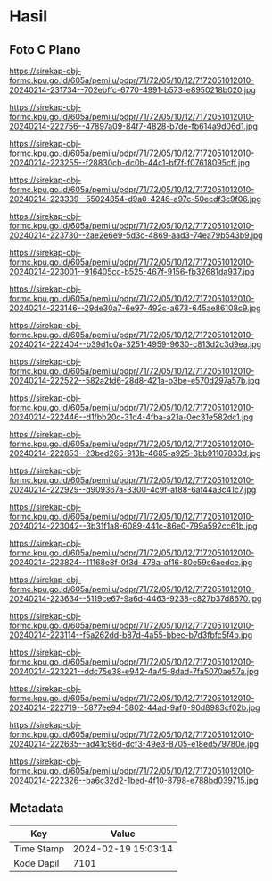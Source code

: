 # Hasil

## Foto C Plano

https://sirekap-obj-formc.kpu.go.id/605a/pemilu/pdpr/71/72/05/10/12/7172051012010-20240214-231734--702ebffc-6770-4991-b573-e8950218b020.jpg

https://sirekap-obj-formc.kpu.go.id/605a/pemilu/pdpr/71/72/05/10/12/7172051012010-20240214-222756--47897a09-84f7-4828-b7de-fb614a9d06d1.jpg

https://sirekap-obj-formc.kpu.go.id/605a/pemilu/pdpr/71/72/05/10/12/7172051012010-20240214-223255--f28830cb-dc0b-44c1-bf7f-f07618095cff.jpg

https://sirekap-obj-formc.kpu.go.id/605a/pemilu/pdpr/71/72/05/10/12/7172051012010-20240214-223339--55024854-d9a0-4246-a97c-50ecdf3c9f06.jpg

https://sirekap-obj-formc.kpu.go.id/605a/pemilu/pdpr/71/72/05/10/12/7172051012010-20240214-223730--2ae2e6e9-5d3c-4869-aad3-74ea79b543b9.jpg

https://sirekap-obj-formc.kpu.go.id/605a/pemilu/pdpr/71/72/05/10/12/7172051012010-20240214-223001--916405cc-b525-467f-9156-fb32681da937.jpg

https://sirekap-obj-formc.kpu.go.id/605a/pemilu/pdpr/71/72/05/10/12/7172051012010-20240214-223146--29de30a7-6e97-492c-a673-645ae86108c9.jpg

https://sirekap-obj-formc.kpu.go.id/605a/pemilu/pdpr/71/72/05/10/12/7172051012010-20240214-222404--b39d1c0a-3251-4959-9630-c813d2c3d9ea.jpg

https://sirekap-obj-formc.kpu.go.id/605a/pemilu/pdpr/71/72/05/10/12/7172051012010-20240214-222522--582a2fd6-28d8-421a-b3be-e570d297a57b.jpg

https://sirekap-obj-formc.kpu.go.id/605a/pemilu/pdpr/71/72/05/10/12/7172051012010-20240214-222446--d1fbb20c-31d4-4fba-a21a-0ec31e582dc1.jpg

https://sirekap-obj-formc.kpu.go.id/605a/pemilu/pdpr/71/72/05/10/12/7172051012010-20240214-222853--23bed265-913b-4685-a925-3bb91107833d.jpg

https://sirekap-obj-formc.kpu.go.id/605a/pemilu/pdpr/71/72/05/10/12/7172051012010-20240214-222929--d909367a-3300-4c9f-af88-6af44a3c41c7.jpg

https://sirekap-obj-formc.kpu.go.id/605a/pemilu/pdpr/71/72/05/10/12/7172051012010-20240214-223042--3b31f1a8-6089-441c-86e0-799a592cc61b.jpg

https://sirekap-obj-formc.kpu.go.id/605a/pemilu/pdpr/71/72/05/10/12/7172051012010-20240214-223824--11168e8f-0f3d-478a-af16-80e59e6aedce.jpg

https://sirekap-obj-formc.kpu.go.id/605a/pemilu/pdpr/71/72/05/10/12/7172051012010-20240214-223634--5119ce67-9a6d-4463-9238-c827b37d8670.jpg

https://sirekap-obj-formc.kpu.go.id/605a/pemilu/pdpr/71/72/05/10/12/7172051012010-20240214-223114--f5a262dd-b87d-4a55-bbec-b7d3fbfc5f4b.jpg

https://sirekap-obj-formc.kpu.go.id/605a/pemilu/pdpr/71/72/05/10/12/7172051012010-20240214-223221--ddc75e38-e942-4a45-8dad-7fa5070ae57a.jpg

https://sirekap-obj-formc.kpu.go.id/605a/pemilu/pdpr/71/72/05/10/12/7172051012010-20240214-222719--5877ee94-5802-44ad-9af0-90d8983cf02b.jpg

https://sirekap-obj-formc.kpu.go.id/605a/pemilu/pdpr/71/72/05/10/12/7172051012010-20240214-222635--ad41c96d-dcf3-49e3-8705-e18ed579780e.jpg

https://sirekap-obj-formc.kpu.go.id/605a/pemilu/pdpr/71/72/05/10/12/7172051012010-20240214-222326--ba6c32d2-1bed-4f10-8798-e788bd039715.jpg


## Metadata

| Key        | Value               |
| ---------- | ------------------- |
| Time Stamp | 2024-02-19 15:03:14 |
| Kode Dapil | 7101                |



